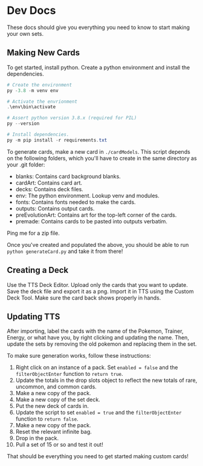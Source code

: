 # Dev Docs

These docs should give you everything you need to know to start making your own sets.

## Making New Cards

To get started, install python.
Create a python environment and install the dependencies.

```Powershell
# Create the environment
py -3.8 -m venv env

# Activate the envrionment
.\env\bin\activate

# Assert python version 3.8.x (required for PIL)
py --version

# Install dependencies.
py -m pip install -r requirements.txt
```

To generate cards, make a new card in `./cardModels`.
This script depends on the following folders, which you'll have to create in the same directory as your .git folder:

* blanks: Contains card background blanks.
* cardArt: Contains card art.
* decks: Contains deck files.
* env: The python environment.
Lookup venv and modules.
* fonts: Contains fonts needed to make the cards.
* outputs: Contains output cards.
* preEvolutionArt: Contains art for the top-left corner of the cards.
* premade: Contains cards to be pasted into outputs verbatim.

Ping me for a zip file.

Once you've created and populated the above, you should be able to run `python generateCard.py` and take it from there!

## Creating a Deck

Use the TTS Deck Editor.
Upload only the cards that you want to update.
Save the deck file and export it as a png.
Import it in TTS using the Custom Deck Tool.
Make sure the card back shows properly in hands.

## Updating TTS

After importing, label the cards with the name of the Pokemon, Trainer, Energy, or what have you, by right clicking and updating the name.
Then, update the sets by removing the old pokemon and replacing them in the set.

To make sure generation works, follow these instructions:

1. Right click on an instance of a pack.
Set `enabled = false` and the `filterObjectEnter` function to `return true`.
1. Update the totals in the drop slots object to reflect the new totals of rare, uncommon, and common cards.
1. Make a new copy of the pack.
1. Make a new copy of the set deck.
1. Put the new deck of cards in.
1. Update the script to set `enabled = true` and the `filterObjectEnter` function to `return false`.
1. Make a new copy of the pack.
1. Reset the relevant infinite bag.
1. Drop in the pack.
1. Pull a set of 15 or so and test it out!

That should be everything you need to get started making custom cards!
